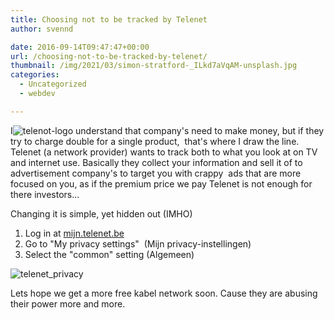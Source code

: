```yaml
---
title: Choosing not to be tracked by Telenet
author: svennd

date: 2016-09-14T09:47:47+00:00
url: /choosing-not-to-be-tracked-by-telenet/
thumbnail: /img/2021/03/simon-stratford-_ILkd7aVqAM-unsplash.jpg
categories:
  - Uncategorized
  - webdev

---
```

I![telenot-logo](/img/2016/09/telenot-logo-150x150.jpg) understand that company's need to make money, but if they try to charge double for a single product,  that's where I draw the line. Telenet (a network provider) wants to track both to what you look at on TV and internet use. Basically they collect your information and sell it of to advertisement company's to target you with crappy  ads that are more focused on you, as if the premium price we pay Telenet is not enough for there investors...

Changing it is simple, yet hidden out (IMHO)

  1. Log in at [mijn.telenet.be][1]
  2. Go to "My privacy settings"  (Mijn privacy-instellingen)
  3. Select the "common" setting (Algemeen)

  ![telenet_privacy](/img/2016/09/telenet_privacy.png)


Lets hope we get a more free kabel network soon. Cause they are abusing their power more and more.

 [1]: https://mijn.telenet.be
